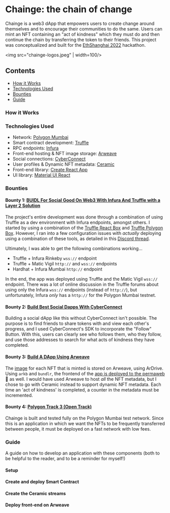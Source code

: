 # Chainge: the chain of change

Chainge is a web3 dApp that empowers users to create change around themselves and to encourage their communities to do the same. Users can mint an NFT containing an "act of kindness" which they must do and then continue the chain by transferring the token to their friends. This project was conceptualized and built for the [EthShanghai 2022](https://hackathon.ethshanghai.org/) hackathon.

<img src="chainge-logos.jpeg" | width=100/>

## Contents

- [How it Works](#how-it-works)
- [Technologies Used](#tech-used)
- [Bounties](#bounties)
- [Guide](#guide)

### How it Works

### Technologies Used

- Network: [Polygon Mumbai](https://polygon.technology/)
- Smart contract development: [Truffle](https://trufflesuite.com/)
- RPC endpoints: [Infura](https://infura.io/)
- Front-end hosting & NFT image storage: [Arweave](https://www.arweave.org/)
- Social connections: [CyberConnect](https://cyberconnect.me/)
- User profiles & Dynamic NFT metadata: [Ceramic](https://ceramic.network/)
- Front-end library: [Create React App](https://create-react-app.dev/)
- UI library: [Material UI React](https://mui.com/material-ui/getting-started/installation/)

### Bounties

#### Bounty 1: [BUIDL For Social Good On Web3 With Infura And Truffle with a Layer 2 Solution](https://gitcoin.co/issue/28876)

The project's entire development was done through a combination of using Truffle as a dev environment with Infura endpoints, amongst others. I started by using a combination of the [Truffle React Box](https://trufflesuite.com/boxes/react/) and [Truffle Polygon Box](https://trufflesuite.com/boxes/polygon/). However, I ran into a few configuration issues with _actually_ deploying using a combination of these tools, as detailed in this [Discord thread](https://discord.com/channels/969606926868570162/973945098746335252/980448997892296704).

Ultimately, I was able to get the following combinations working...

- Truffle + Infura Rinkeby `wss://` endpoint
- Truffle + Matic Vigil `http://` and `wss://` endpoints
- Hardhat + Infura Mumbai `http://` endpoint

In the end, the app was deployed using Truffle and the Matic Vigil `wss://` endpoint. There was a lot of online discussion in the Truffle forums about using only the Infura `wss://` endpoints (instead of `http://`), but unfortunately, Infura _only_ has a `http://` for the Polygon Mumbai testnet.

#### Bounty 2: [Build Best Social Dapps With CyberConnect](https://gitcoin.co/issue/28881)

Building a social dApp like this without CyberConnect isn't possible. The purpose is to find friends to share tokens with and view each other's progress, and I used CyberConnect's SDK to incorporate the "Follow" Button. With this, users can clearly see who follows them, who they follow, and use those addresses to search for what acts of kindness they have completed.

#### Bounty 3: [Build A DApp Using Arweave](https://gitcoin.co/issue/28889)

The [image](https://ugnie2vqerzywroilo3dk4lerfv2xxidwfxxy2w5koozrtkwhq.arweave.net/oZqCarAkc4tFyFu2NXFki_Wur3QOxb3xq3VOdmM1WPE) for each NFT that is minted is stored on Arweave, using ArDrive. Using `arkb` and `bundlr`, the frontend of the [app is deployed to the permaweb](https://yyfyrtzye2u2lxcwy6n4pr2cfh5ucrqsl5mopvouauv6unym.arweave.net/xguIzzgmqaXcV-sebx8dCKft_BRhJfWOfV1AUr6jcMY/) 🐘 as well. I would have used Arweave to host _all_ the NFT metadata, but I chose to go with Ceramic instead to support dynamic NFT metadata. Each time an 'act of kindness' is completed, a counter in the metadata must be incremented.

#### Bounty 4: [Polygon Track 3 (Open Track)](https://gitcoin.co/issue/28870)

Chainge is built and tested fully on the Polygon Mumbai test network. Since this is an application in which we want the NFTs to be frequently transferred between people, it must be deployed on a fast network with low fees.

### Guide

A guide on how to develop an application with these components (both to be helpful to the reader, and to be a reminder for myself!)

#### Setup

#### Create and deploy Smart Contract

#### Create the Ceramic streams

#### Deploy front-end on Arweave
